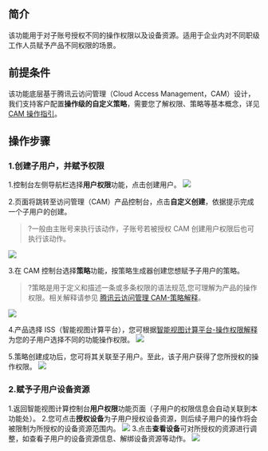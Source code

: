 
## 简介

该功能用于对子账号授权不同的操作权限以及设备资源。适用于企业内对不同职级工作人员赋予产品不同权限的场景。

## 前提条件

该功能底层基于腾讯云访问管理（Cloud Access Management，CAM）设计，我们支持客户配置**操作级的自定义策略**，需要您了解权限、策略等基本概念，详见 [CAM 操作指引](https://cloud.tencent.com/document/product/598/54591)。

## 操作步骤

### 1.创建子用户，并赋予权限

1.控制台左侧导航栏选择**用户权限**功能，点击创建用户。
![](https://qcloudimg.tencent-cloud.cn/raw/dd6137625fa665f3e2ce215ac86259b0.jpg)

2.页面将跳转至访问管理（CAM）产品控制台，点击**自定义创建**，依据提示完成一个子用户的创建。

> ?一般由主账号来执行该动作，子账号若被授权 CAM 创建用户权限后也可执行该动作。

![](https://qcloudimg.tencent-cloud.cn/raw/790b252811b9752c50ba207ef8c13158.jpg)

3.在 CAM 控制台选择**策略**功能，按策略生成器创建您想赋予子用户的策略。

> ?策略是用于定义和描述一条或多条权限的语法规范,您可理解为产品的操作权限。相关解释请参见 [腾讯云访问管理 CAM-策略解释](https://cloud.tencent.com/document/product/598/10600)。

 ![](https://qcloudimg.tencent-cloud.cn/raw/4a8fd5c6b861cc4e2abcce0a8f3627a6.jpg)

4.产品选择 ISS（智能视图计算平台），您可根据[智能视图计算平台-操作权限解释](https://doc.weixin.qq.com/sheet/e3_AXEA2gbtAOwsH02bHQ4T1epSAKtS7?scode=AJEAIQdfAAo7rugIzRAXEA2gbtAOw&tab=BB08J2)为您的子用户选择不同的功能操作权限。
 ![](https://qcloudimg.tencent-cloud.cn/raw/fdd2fbdc986bb4d97795b8b9a5ce883c.jpg)

5.策略创建成功后，您可将其关联至子用户。至此，该子用户获得了您所授权的操作权限。
![](https://qcloudimg.tencent-cloud.cn/raw/4dc3146c8340c0060d01cab676174172.jpg)

### 2.赋予子用户设备资源

1.返回智能视图计算控制台**用户权限**功能页面（子用户的权限信息会自动关联到本功能处）。
2.您可点击**授权设备**为子用户授权设备资源，则后续子用户的操作将会被限制为所授权的设备资源范围内。
![](https://qcloudimg.tencent-cloud.cn/raw/9540ac848682f43ecfeeecf5ee201dbd.jpg)
3.点击**查看设备**可对所授权的资源进行调整，如查看子用户的设备资源信息、解绑设备资源等动作。
![](https://qcloudimg.tencent-cloud.cn/raw/61f4bb87cc6bf0a03680ab105dda46a0.jpg)




